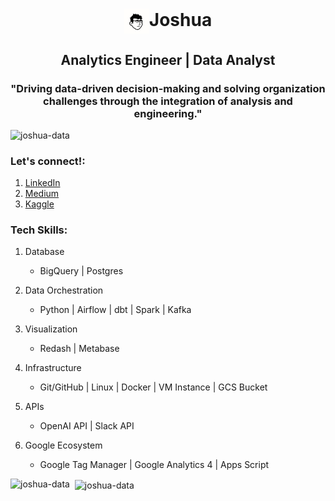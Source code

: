 <h1 align="center">
    <img align="center" src="/images/joshua.png" alt="joshuajsk" height="40" width="40" />Joshua
</h1>
<h2 align="center">
    Analytics Engineer | Data Analyst
</h2>
<h3 align="center">
    "Driving data-driven decision-making and solving organization challenges through the integration of analysis and engineering."
</h3>

<p align="left">
    <img 
        src="https://komarev.com/ghpvc/?username=joshua-data&label=Profile%20views&color=0e75b6&style=flat"
        alt="joshua-data" 
    />
</p>

<h3 align="left">
    Let's connect!:
</h3>

<p align="left">

1. [LinkedIn](https://linkedin.com/in/joshuajsk)
2. [Medium](https://joshua-data.medium.com)
3. [Kaggle](https://kaggle.com/joshuajsk)

</p>

<h3 align="left">
    Tech Skills:
</h3>

<p align="left">

1. Database
    - BigQuery | Postgres

2. Data Orchestration
    - Python | Airflow | dbt | Spark | Kafka

3. Visualization
    - Redash | Metabase

3. Infrastructure
    - Git/GitHub | Linux | Docker | VM Instance | GCS Bucket

4. APIs
    - OpenAI API | Slack API

5. Google Ecosystem
    - Google Tag Manager | Google Analytics 4 | Apps Script

</p>

<p>
    <img align="left" 
        src="https://github-readme-stats.vercel.app/api/top-langs?username=joshua-data&show_icons=true&locale=en&layout=compact" 
        alt="joshua-data" 
    />
</p>

<p>&nbsp;
    <img align="center" 
        src="https://github-readme-stats.vercel.app/api?username=joshua-data&show_icons=true&locale=en" 
        alt="joshua-data" 
    />
</p>